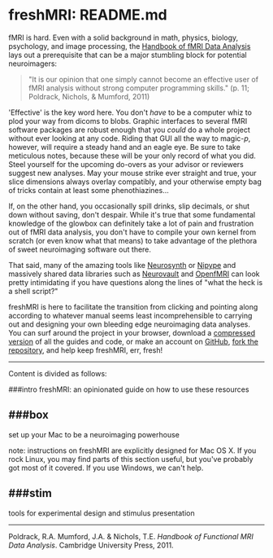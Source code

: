 freshMRI: README.md
==========

fMRI is hard. Even with a solid background in math, physics, biology, psychology, and image processing, the [Handbook of fMRI Data Analysis](http://www.fmri-data-analysis.org/) lays out a prerequisite that can be a major stumbling block for potential neuroimagers:

> "It is our opinion that one simply cannot become an effective user of fMRI analysis without strong computer programming skills." (p. 11; Poldrack, Nichols, & Mumford, 2011)

'Effective' is the key word here. You don't *have* to be a computer whiz to plod your way from dicoms to blobs. Graphic interfaces to several fMRI software packages are robust enough that you *could* do a whole project without ever looking at any code. Riding that GUI all the way to magic-*p*, however, will require a steady hand and an eagle eye. Be sure to take meticulous notes, because these will be your only record of what you did. Steel yourself for the upcoming do-overs as your advisor or reviewers suggest new analyses. May your mouse strike ever straight and true, your slice dimensions always overlay compatibly, and your otherwise empty bag of tricks contain at least some phenothiazines...     

If, on the other hand, you occasionally spill drinks, slip decimals, or shut down without saving, don't despair. While it's true that some fundamental knowledge of the glowbox can definitely take a lot of pain and frustration out of fMRI data analysis, you don't have to compile your own kernel from scratch (or even know what that means) to take advantage of the plethora of sweet neuroimaging software out there.

That said, many of the amazing tools like [Neurosynth](http://neurosynth.org) or [Nipype](http://nipy.sourceforge.net/nipype) and massively shared data libraries such as [Neurovault](http://neurovault.org) and [OpenfMRI](https://openfmri.org) can look pretty intimidating if you have questions along the lines of "what the heck is a shell script?"  

freshMRI is here to facilitate the transition from clicking and pointing along according to whatever manual seems least incomprehensible to carrying out and designing your own bleeding edge neuroimaging data analyses. You can surf around the project in your browser, download a [compressed version](https://github.com/wem3/freshMRI) of all the guides and code, or make an account on [GitHub](https://github.com), [fork the repository](https://help.github.com/articles/fork-a-repo), and help keep freshMRI, err, fresh! 

---

Content is divided as follows:

###intro
freshMRI: an opinionated guide on how to use these resources

###box
---
set up your Mac to be a neuroimaging powerhouse  

note: instructions on freshMRI are explicitly designed for Mac OS X. If you rock Linux, you may find parts of this section useful, but you've probably got most of it covered. If you use Windows, we can't help. 

###stim
---
tools for experimental design and stimulus presentation

----------

Poldrack, R.A. Mumford, J.A. & Nichols, T.E. *Handbook of Functional MRI Data Analysis*. Cambridge University Press, 2011.  
